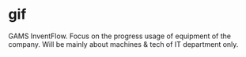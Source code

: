 # gif
GAMS InventFlow. Focus on the progress usage of equipment of the company. Will be mainly about machines &amp; tech of IT department only.
